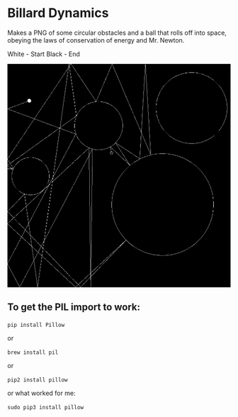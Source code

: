 # Billard Dynamics

Makes a PNG of some circular obstacles and a ball that rolls off into space, obeying the laws of conservation of energy and Mr. Newton.

White - Start
Black - End

![](ballPath.png)

## To get the PIL import to work:

`pip install Pillow`

or

`brew install pil`

or

`pip2 install pillow`

or what worked for me:

`sudo pip3 install pillow`
